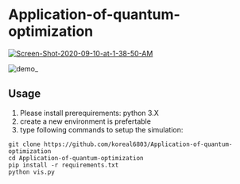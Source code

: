 # Application-of-quantum-optimization


<a href="https://ibb.co/jz9MTnd"><img src="" alt="Screen-Shot-2020-09-10-at-1-38-50-AM" border="0"></a>

![demo_]("https://i.ibb.co/sCpw28h/Screen-Shot-2020-09-10-at-1-38-50-AM.png")


## Usage
1. Please install prerequirements: python 3.X
2. create a new environment is prefertable
3. type following commands to setup the simulation:
```
git clone https://github.com/koreal6803/Application-of-quantum-optimization
cd Application-of-quantum-optimization
pip install -r requirements.txt
python vis.py
```
